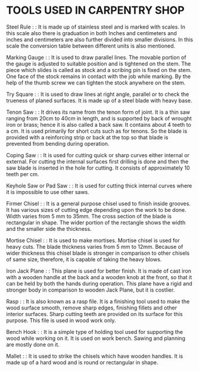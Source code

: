 # TOOLS USED IN CARPENTRY SHOP

Steel Rule :
:  It is made up of stainless steel and is marked with scales. In this scale also there is graduation in both Inches and centimeters and inches and centimeters are also further divided into smaller divisions. In this scale the conversion table between different units is also mentioned.

Marking Gauge :
:  It is used to draw parallel lines. The movable portion of the gauge is adjusted to suitable position and is tightened on the stem. The piece which slides is called as stock and a scribing pin is fixed on the stem. One face of the stock remains in contact with the job while marking. By the help of the thumb screw we can tighten the stock anywhere on the stem.

Try Square :
:  It is used to draw lines at right angle, parallel or to check the trueness of planed surfaces. It is made up of a steel blade with heavy base.

Tenon Saw :
: It drives its name from the tenon form of joint. It is a thin saw ranging from 20cm to 40cm in length, and is supported by back of wrought iron or brass; hence it is also called a back saw. It contains about 4 teeth to a cm. It is used primarily for short cuts such as for tenons. So the blade is provided with a reinforcing strip or back at the top so that blade is prevented from bending during operation.

Coping Saw :
:  It is used for cutting quick or sharp curves either internal or external. For cutting the internal surfaces first drilling is done and then the saw blade is inserted in the hole for cutting. It consists of approximately 10 teeth per cm.

Keyhole Saw or Pad Saw :
:  It is used for cutting thick internal curves where it is impossible to use other saws.

Firmer Chisel :
:  It is a general purpose chisel used to finish inside grooves. It has various sizes of cutting edge depending upon the work to be done. Width varies from 5 mm to 35mm. The cross section of the blade is rectangular in shape. The wider portion of the rectangle shows the width and the smaller side the thickness.

Mortise Chisel :
:  It is used to make mortises. Mortise chisel is used for heavy cuts. The blade thickness varies from 5 mm to 12mm. Because of wider thickness this chisel blade is stronger in comparison to other chisels of same size, therefore, it is capable of taking the heavy blows.

Iron Jack Plane :
:  This plane is used for better finish. It is made of cast iron with a wooden handle at the back and a wooden knob at the front, so that it can be held by both the hands during operation. This plane have a rigid and stronger body in comparison to wooden Jack Plane, but it is costlier.

Rasp :
:  It is also known as a rasp file. It is a finishing tool used to make the wood surface smooth, remove sharp edges, finishing fillets and other interior surfaces. Sharp cutting teeth are provided on its surface for this purpose. This file is used in wood work only.

Bench Hook :
:  It is a simple type of holding tool used for supporting the wood while working on it. It is used on work bench. Sawing and planning are mostly done on it.

Mallet :
:  It is used to strike the chisels which have wooden handles. It is made up of a hard wood and is round or rectangular in shape.
